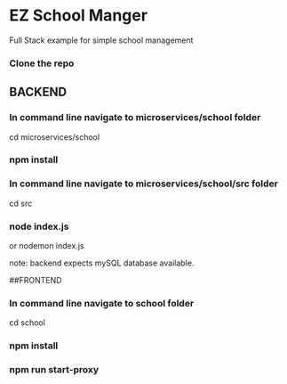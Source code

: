 # EZ School Manger
Full Stack example for simple school management

### Clone the repo

## BACKEND

### In command line navigate to microservices/school folder
cd microservices/school
### npm install

### In command line navigate to microservices/school/src folder
cd src

### node index.js
or nodemon index.js

note: backend expects mySQL database available.

##FRONTEND

### In command line navigate to school folder
cd school
### npm install

### npm run start-proxy
